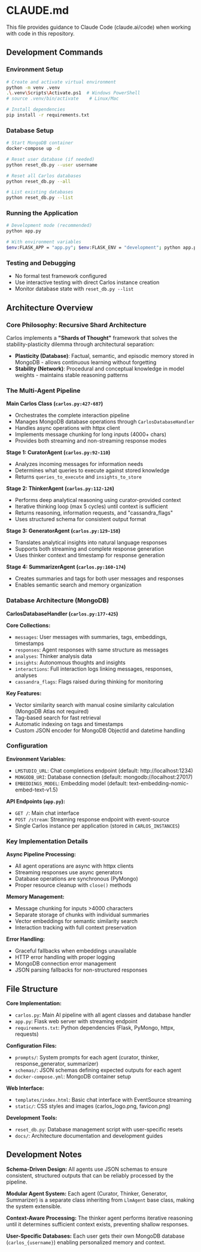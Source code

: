 # CLAUDE.md

This file provides guidance to Claude Code (claude.ai/code) when working with code in this repository.

## Development Commands

### Environment Setup
```bash
# Create and activate virtual environment
python -m venv .venv
.\.venv\Scripts\Activate.ps1  # Windows PowerShell
# source .venv/bin/activate    # Linux/Mac

# Install dependencies
pip install -r requirements.txt
```

### Database Setup
```bash
# Start MongoDB container
docker-compose up -d

# Reset user database (if needed)
python reset_db.py --user username

# Reset all Carlos databases
python reset_db.py --all

# List existing databases
python reset_db.py --list
```

### Running the Application
```bash
# Development mode (recommended)
python app.py

# With environment variables
$env:FLASK_APP = "app.py"; $env:FLASK_ENV = "development"; python app.py
```

### Testing and Debugging
- No formal test framework configured
- Use interactive testing with direct Carlos instance creation
- Monitor database state with `reset_db.py --list`

## Architecture Overview

### Core Philosophy: Recursive Shard Architecture

Carlos implements a **"Shards of Thought"** framework that solves the stability-plasticity dilemma through architectural separation:

- **Plasticity (Database)**: Factual, semantic, and episodic memory stored in MongoDB - allows continuous learning without forgetting
- **Stability (Network)**: Procedural and conceptual knowledge in model weights - maintains stable reasoning patterns

### The Multi-Agent Pipeline

**Main Carlos Class (`carlos.py:427-687`)**
- Orchestrates the complete interaction pipeline
- Manages MongoDB database operations through `CarlosDatabaseHandler`
- Handles async operations with httpx client
- Implements message chunking for long inputs (4000+ chars)
- Provides both streaming and non-streaming response modes

**Stage 1: CuratorAgent (`carlos.py:92-110`)**
- Analyzes incoming messages for information needs
- Determines what queries to execute against stored knowledge
- Returns `queries_to_execute` and `insights_to_store`

**Stage 2: ThinkerAgent (`carlos.py:112-126`)**
- Performs deep analytical reasoning using curator-provided context
- Iterative thinking loop (max 5 cycles) until context is sufficient
- Returns reasoning, information requests, and "cassandra_flags"
- Uses structured schema for consistent output format

**Stage 3: GeneratorAgent (`carlos.py:129-158`)**
- Translates analytical insights into natural language responses  
- Supports both streaming and complete response generation
- Uses thinker context and timestamp for response generation

**Stage 4: SummarizerAgent (`carlos.py:160-174`)**
- Creates summaries and tags for both user messages and responses
- Enables semantic search and memory organization

### Database Architecture (MongoDB)

**CarlosDatabaseHandler (`carlos.py:177-425`)**

**Core Collections:**
- `messages`: User messages with summaries, tags, embeddings, timestamps
- `responses`: Agent responses with same structure as messages  
- `analyses`: Thinker analysis data
- `insights`: Autonomous thoughts and insights
- `interactions`: Full interaction logs linking messages, responses, analyses
- `cassandra_flags`: Flags raised during thinking for monitoring

**Key Features:**
- Vector similarity search with manual cosine similarity calculation (MongoDB Atlas not required)
- Tag-based search for fast retrieval
- Automatic indexing on tags and timestamps
- Custom JSON encoder for MongoDB ObjectId and datetime handling

### Configuration

**Environment Variables:**
- `LMSTUDIO_URL`: Chat completions endpoint (default: http://localhost:1234)
- `MONGODB_URI`: Database connection (default: mongodb://localhost:27017)  
- `EMBEDDINGS_MODEL`: Embedding model (default: text-embedding-nomic-embed-text-v1.5)

**API Endpoints (`app.py`):**
- `GET /`: Main chat interface
- `POST /stream`: Streaming response endpoint with event-source
- Single Carlos instance per application (stored in `CARLOS_INSTANCES`)

### Key Implementation Details

**Async Pipeline Processing:**
- All agent operations are async with httpx clients
- Streaming responses use async generators
- Database operations are synchronous (PyMongo)
- Proper resource cleanup with `close()` methods

**Memory Management:**
- Message chunking for inputs >4000 characters
- Separate storage of chunks with individual summaries
- Vector embeddings for semantic similarity search
- Interaction tracking with full context preservation

**Error Handling:**
- Graceful fallbacks when embeddings unavailable
- HTTP error handling with proper logging
- MongoDB connection error management
- JSON parsing fallbacks for non-structured responses

## File Structure

**Core Implementation:**
- `carlos.py`: Main AI pipeline with all agent classes and database handler
- `app.py`: Flask web server with streaming endpoint
- `requirements.txt`: Python dependencies (Flask, PyMongo, httpx, requests)

**Configuration Files:**
- `prompts/`: System prompts for each agent (curator, thinker, response_generator, summarizer)  
- `schemas/`: JSON schemas defining expected outputs for each agent
- `docker-compose.yml`: MongoDB container setup

**Web Interface:**
- `templates/index.html`: Basic chat interface with EventSource streaming
- `static/`: CSS styles and images (carlos_logo.png, favicon.png)

**Development Tools:**
- `reset_db.py`: Database management script with user-specific resets
- `docs/`: Architecture documentation and development guides

## Development Notes

**Schema-Driven Design:**
All agents use JSON schemas to ensure consistent, structured outputs that can be reliably processed by the pipeline.

**Modular Agent System:**
Each agent (Curator, Thinker, Generator, Summarizer) is a separate class inheriting from `LlmAgent` base class, making the system extensible.

**Context-Aware Processing:**
The thinker agent performs iterative reasoning until it determines sufficient context exists, preventing shallow responses.

**User-Specific Databases:**
Each user gets their own MongoDB database (`carlos_{username}`) enabling personalized memory and context.